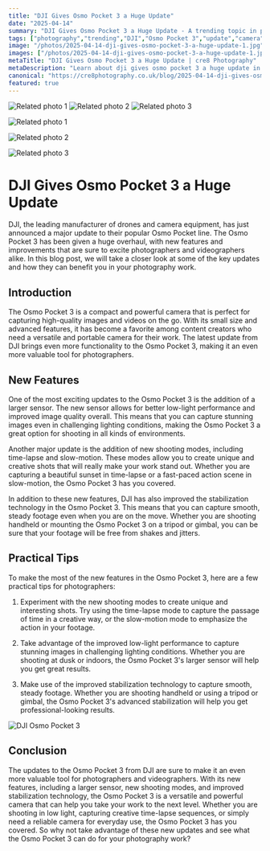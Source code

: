 ```yaml
---
title: "DJI Gives Osmo Pocket 3 a Huge Update"
date: "2025-04-14"
summary: "DJI Gives Osmo Pocket 3 a Huge Update - A trending topic in photography."
tags: ["photography","trending","DJI","Osmo Pocket 3","update","camera","videography","sensor","shooting modes","stabilization"]
image: "/photos/2025-04-14-dji-gives-osmo-pocket-3-a-huge-update-1.jpg"
images: ["/photos/2025-04-14-dji-gives-osmo-pocket-3-a-huge-update-1.jpg","/photos/2025-04-14-dji-gives-osmo-pocket-3-a-huge-update-2.jpg","/photos/2025-04-14-dji-gives-osmo-pocket-3-a-huge-update-3.jpg"]
metaTitle: "DJI Gives Osmo Pocket 3 a Huge Update | cre8 Photography"
metaDescription: "Learn about dji gives osmo pocket 3 a huge update in photography with practical tips and insights."
canonical: "https://cre8photography.co.uk/blog/2025-04-14-dji-gives-osmo-pocket-3-a-huge-update"
featured: true
---
```


<!-- Gallery as HTML -->

<div class="grid grid-cols-1 sm:grid-cols-2 md:grid-cols-3 gap-4">
  <img src="/photos/2025-04-14-dji-gives-osmo-pocket-3-a-huge-update-1.jpg" alt="Related photo 1" class="w-full rounded-lg" />
<img src="/photos/2025-04-14-dji-gives-osmo-pocket-3-a-huge-update-2.jpg" alt="Related photo 2" class="w-full rounded-lg" />
<img src="/photos/2025-04-14-dji-gives-osmo-pocket-3-a-huge-update-3.jpg" alt="Related photo 3" class="w-full rounded-lg" />
</div>


<!-- Gallery as Markdown -->
![Related photo 1](/photos/2025-04-14-dji-gives-osmo-pocket-3-a-huge-update-1.jpg)


![Related photo 2](/photos/2025-04-14-dji-gives-osmo-pocket-3-a-huge-update-2.jpg)


![Related photo 3](/photos/2025-04-14-dji-gives-osmo-pocket-3-a-huge-update-3.jpg)



# DJI Gives Osmo Pocket 3 a Huge Update

DJI, the leading manufacturer of drones and camera equipment, has just announced a major update to their popular Osmo Pocket line. The Osmo Pocket 3 has been given a huge overhaul, with new features and improvements that are sure to excite photographers and videographers alike. In this blog post, we will take a closer look at some of the key updates and how they can benefit you in your photography work.

## Introduction

The Osmo Pocket 3 is a compact and powerful camera that is perfect for capturing high-quality images and videos on the go. With its small size and advanced features, it has become a favorite among content creators who need a versatile and portable camera for their work. The latest update from DJI brings even more functionality to the Osmo Pocket 3, making it an even more valuable tool for photographers.

## New Features

One of the most exciting updates to the Osmo Pocket 3 is the addition of a larger sensor. The new sensor allows for better low-light performance and improved image quality overall. This means that you can capture stunning images even in challenging lighting conditions, making the Osmo Pocket 3 a great option for shooting in all kinds of environments.

Another major update is the addition of new shooting modes, including time-lapse and slow-motion. These modes allow you to create unique and creative shots that will really make your work stand out. Whether you are capturing a beautiful sunset in time-lapse or a fast-paced action scene in slow-motion, the Osmo Pocket 3 has you covered.

In addition to these new features, DJI has also improved the stabilization technology in the Osmo Pocket 3. This means that you can capture smooth, steady footage even when you are on the move. Whether you are shooting handheld or mounting the Osmo Pocket 3 on a tripod or gimbal, you can be sure that your footage will be free from shakes and jitters.

## Practical Tips

To make the most of the new features in the Osmo Pocket 3, here are a few practical tips for photographers:

1. Experiment with the new shooting modes to create unique and interesting shots. Try using the time-lapse mode to capture the passage of time in a creative way, or the slow-motion mode to emphasize the action in your footage.

2. Take advantage of the improved low-light performance to capture stunning images in challenging lighting conditions. Whether you are shooting at dusk or indoors, the Osmo Pocket 3's larger sensor will help you get great results.

3. Make use of the improved stabilization technology to capture smooth, steady footage. Whether you are shooting handheld or using a tripod or gimbal, the Osmo Pocket 3's advanced stabilization will help you get professional-looking results.

![DJI Osmo Pocket 3](/path/to/image)

## Conclusion

The updates to the Osmo Pocket 3 from DJI are sure to make it an even more valuable tool for photographers and videographers. With its new features, including a larger sensor, new shooting modes, and improved stabilization technology, the Osmo Pocket 3 is a versatile and powerful camera that can help you take your work to the next level. Whether you are shooting in low light, capturing creative time-lapse sequences, or simply need a reliable camera for everyday use, the Osmo Pocket 3 has you covered. So why not take advantage of these new updates and see what the Osmo Pocket 3 can do for your photography work?

